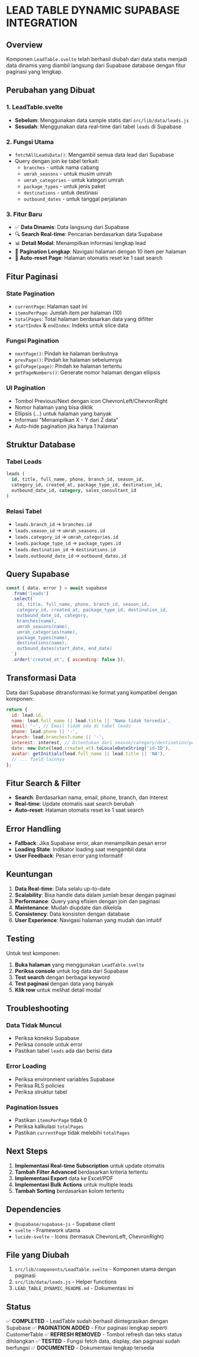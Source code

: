 # LEAD TABLE DYNAMIC SUPABASE INTEGRATION

## Overview
Komponen `LeadTable.svelte` telah berhasil diubah dari data statis menjadi data dinamis yang diambil langsung dari Supabase database dengan fitur paginasi yang lengkap.

## Perubahan yang Dibuat

### 1. LeadTable.svelte
- **Sebelum**: Menggunakan data sample statis dari `src/lib/data/leads.js`
- **Sesudah**: Menggunakan data real-time dari tabel `leads` di Supabase

### 2. Fungsi Utama
- `fetchAllLeadsData()`: Mengambil semua data lead dari Supabase
- Query dengan join ke tabel terkait:
  - `branches` - untuk nama cabang
  - `umrah_seasons` - untuk musim umrah
  - `umrah_categories` - untuk kategori umrah
  - `package_types` - untuk jenis paket
  - `destinations` - untuk destinasi
  - `outbound_dates` - untuk tanggal perjalanan

### 3. Fitur Baru
- ✅ **Data Dinamis**: Data langsung dari Supabase
- 🔍 **Search Real-time**: Pencarian berdasarkan data Supabase
- 📊 **Detail Modal**: Menampilkan informasi lengkap lead
- 📄 **Pagination Lengkap**: Navigasi halaman dengan 10 item per halaman
- 🔄 **Auto-reset Page**: Halaman otomatis reset ke 1 saat search

## Fitur Paginasi

### State Pagination
- `currentPage`: Halaman saat ini
- `itemsPerPage`: Jumlah item per halaman (10)
- `totalPages`: Total halaman berdasarkan data yang difilter
- `startIndex` & `endIndex`: Indeks untuk slice data

### Fungsi Pagination
- `nextPage()`: Pindah ke halaman berikutnya
- `prevPage()`: Pindah ke halaman sebelumnya
- `goToPage(page)`: Pindah ke halaman tertentu
- `getPageNumbers()`: Generate nomor halaman dengan ellipsis

### UI Pagination
- Tombol Previous/Next dengan icon ChevronLeft/ChevronRight
- Nomor halaman yang bisa diklik
- Ellipsis (...) untuk halaman yang banyak
- Informasi "Menampilkan X - Y dari Z data"
- Auto-hide pagination jika hanya 1 halaman

## Struktur Database

### Tabel Leads
```sql
leads (
  id, title, full_name, phone, branch_id, season_id, 
  category_id, created_at, package_type_id, destination_id, 
  outbound_date_id, category, sales_consultant_id
)
```

### Relasi Tabel
- `leads.branch_id` → `branches.id`
- `leads.season_id` → `umrah_seasons.id`
- `leads.category_id` → `umrah_categories.id`
- `leads.package_type_id` → `package_types.id`
- `leads.destination_id` → `destinations.id`
- `leads.outbound_date_id` → `outbound_dates.id`

## Query Supabase

```javascript
const { data, error } = await supabase
  .from('leads')
  .select(`
    id, title, full_name, phone, branch_id, season_id,
    category_id, created_at, package_type_id, destination_id,
    outbound_date_id, category,
    branches(name),
    umrah_seasons(name),
    umrah_categories(name),
    package_types(name),
    destinations(name),
    outbound_dates(start_date, end_date)
  `)
  .order('created_at', { ascending: false });
```

## Transformasi Data

Data dari Supabase ditransformasi ke format yang kompatibel dengan komponen:

```javascript
return {
  id: lead.id,
  name: lead.full_name || lead.title || 'Nama tidak tersedia',
  email: '-', // Email tidak ada di tabel leads
  phone: lead.phone || '-',
  branch: lead.branches?.name || '-',
  interest: interest, // Ditentukan dari season/category/destination/package
  date: new Date(lead.created_at).toLocaleDateString('id-ID'),
  avatar: getInitials(lead.full_name || lead.title || 'NA'),
  // ... field lainnya
};
```

## Fitur Search & Filter

- **Search**: Berdasarkan nama, email, phone, branch, dan interest
- **Real-time**: Update otomatis saat search berubah
- **Auto-reset**: Halaman otomatis reset ke 1 saat search

## Error Handling

- **Fallback**: Jika Supabase error, akan menampilkan pesan error
- **Loading State**: Indikator loading saat mengambil data
- **User Feedback**: Pesan error yang informatif

## Keuntungan

1. **Data Real-time**: Data selalu up-to-date
2. **Scalability**: Bisa handle data dalam jumlah besar dengan paginasi
3. **Performance**: Query yang efisien dengan join dan paginasi
4. **Maintenance**: Mudah diupdate dan dikelola
5. **Consistency**: Data konsisten dengan database
6. **User Experience**: Navigasi halaman yang mudah dan intuitif

## Testing

Untuk test komponen:

1. **Buka halaman** yang menggunakan `LeadTable.svelte`
2. **Periksa console** untuk log data dari Supabase
3. **Test search** dengan berbagai keyword
4. **Test paginasi** dengan data yang banyak
5. **Klik row** untuk melihat detail modal

## Troubleshooting

### Data Tidak Muncul
- Periksa koneksi Supabase
- Periksa console untuk error
- Pastikan tabel `leads` ada dan berisi data

### Error Loading
- Periksa environment variables Supabase
- Periksa RLS policies
- Periksa struktur tabel

### Pagination Issues
- Pastikan `itemsPerPage` tidak 0
- Periksa kalkulasi `totalPages`
- Pastikan `currentPage` tidak melebihi `totalPages`

## Next Steps

1. **Implementasi Real-time Subscription** untuk update otomatis
2. **Tambah Filter Advanced** berdasarkan kriteria tertentu
3. **Implementasi Export** data ke Excel/PDF
4. **Implementasi Bulk Actions** untuk multiple leads
5. **Tambah Sorting** berdasarkan kolom tertentu

## Dependencies

- `@supabase/supabase-js` - Supabase client
- `svelte` - Framework utama
- `lucide-svelte` - Icons (termasuk ChevronLeft, ChevronRight)

## File yang Diubah

1. `src/lib/components/LeadTable.svelte` - Komponen utama dengan paginasi
2. `src/lib/data/leads.js` - Helper functions
3. `LEAD_TABLE_DYNAMIC_README.md` - Dokumentasi ini

## Status

✅ **COMPLETED** - LeadTable sudah berhasil diintegrasikan dengan Supabase
✅ **PAGINATION ADDED** - Fitur paginasi lengkap seperti CustomerTable
✅ **REFRESH REMOVED** - Tombol refresh dan teks status dihilangkan
✅ **TESTED** - Fungsi fetch data, display, dan paginasi sudah berfungsi
✅ **DOCUMENTED** - Dokumentasi lengkap tersedia
